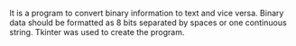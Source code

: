 It is a program to convert binary information to text and vice versa.
Binary data should be formatted as 8 bits separated by spaces or one continuous string.
Tkinter was used to create the program.